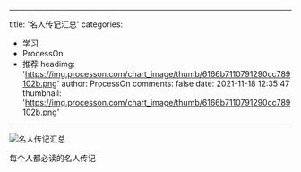 
---
title: '名人传记汇总'
categories: 
 - 学习
 - ProcessOn
 - 推荐
headimg: 'https://img.processon.com/chart_image/thumb/6166b7110791290cc789102b.png'
author: ProcessOn
comments: false
date: 2021-11-18 12:35:47
thumbnail: 'https://img.processon.com/chart_image/thumb/6166b7110791290cc789102b.png'
---

<div>   
<img class="thumb" alt="名人传记汇总" src="https://img.processon.com/chart_image/thumb/6166b7110791290cc789102b.png" referrerpolicy="no-referrer">
<p>每个人都必读的名人传记</p>  
</div>
            